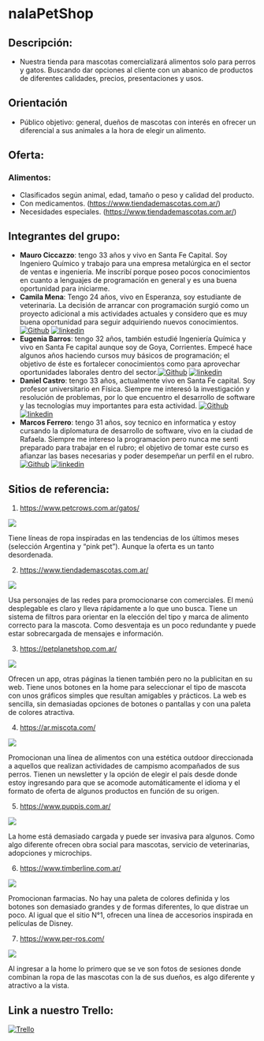 # nalaPetShop

## Descripción:
- Nuestra tienda para mascotas comercializará alimentos solo para perros y gatos. Buscando dar opciones al cliente con un abanico de productos de diferentes calidades, precios, presentaciones y usos.
## Orientación
- Público objetivo: general, dueños de mascotas con interés en ofrecer un diferencial a sus animales a la hora de elegir un alimento.

## Oferta: 

### Alimentos: 
- Clasificados según animal, edad, tamaño o peso y calidad del producto.
- Con medicamentos. (https://www.tiendademascotas.com.ar/)
- Necesidades especiales. (https://www.tiendademascotas.com.ar/)

## Integrantes del grupo:
- **Mauro Ciccazzo**: tengo 33 años y vivo en Santa Fe Capital. Soy Ingeniero Químico y trabajo para una empresa metalúrgica en el sector de ventas e ingeniería. Me inscribí porque poseo pocos conocimientos en cuanto a lenguajes de programación en general y es una buena oportunidad para iniciarme.
- **Camila Mena**: Tengo 24 años, vivo en Esperanza, soy estudiante de veterinaria. La decisión de arrancar con programación surgió como un proyecto adicional a mis actividades actuales y considero que es muy buena oportunidad para seguir adquiriendo nuevos conocimientos.[![Github](https://img.shields.io/badge/Git_Hub-000?style=for-the-badge&logo=github&logoColor=white)](https://github.com/camimena)
[![linkedin](https://img.shields.io/badge/linkedin-0A66C2?style=for-the-badge&logo=linkedin&logoColor=white)](https://www.linkedin.com/in/camila-mena-085674250/)
- **Eugenia Barros**: tengo 32 años, también estudié Ingeniería Química y vivo en Santa Fe capital aunque soy de Goya, Corrientes. Empecé hace algunos años haciendo cursos muy básicos de programación; el objetivo de éste es fortalecer conocimientos como para aprovechar oportunidades laborales dentro del sector.[![Github](https://img.shields.io/badge/git_hub-000?style=for-the-badge&logo=github&logoColor=white)](https://github.com/eugeniab8)
[![linkedin](https://img.shields.io/badge/linkedin-0A66C2?style=for-the-badge&logo=linkedin&logoColor=white)](https://www.linkedin.com/in/eugenia-barros-735719b0/)
- **Daniel Castro**: tengo 33 años, actualmente vivo en Santa Fe capital. Soy profesor universitario en Física. Siempre me interesó la investigación y resolución de problemas, por lo que encuentro el desarrollo de software y las tecnologías muy importantes para esta actividad. [![Github](https://img.shields.io/badge/Git_Hub-000?style=for-the-badge&logo=github&logoColor=white)](https://github.com/Daniel-Castro-90)
[![linkedin](https://img.shields.io/badge/linkedin-0A66C2?style=for-the-badge&logo=linkedin&logoColor=white)](https://www.linkedin.com/in/daniel1350208/)
- **Marcos Ferrero**: tengo 31 años, soy tecnico en informatica y estoy cursando la diplomatura de desarrollo de software, vivo en la ciudad de Rafaela. Siempre me intereso la programacion pero nunca me senti preparado para trabajar en el rubro; el objetivo de tomar este curso es afianzar las bases necesarias y poder desempeñar un perfil en el rubro.[![Github](https://img.shields.io/badge/Git_Hub-000?style=for-the-badge&logo=github&logoColor=white)](https://github.com/MarcoS211)
[![linkedin](https://img.shields.io/badge/linkedin-0A66C2?style=for-the-badge&logo=linkedin&logoColor=white)](https://www.linkedin.com/in/marcos-ferrero-35b4b01a5)

## Sitios de referencia:

1.	https://www.petcrows.com.ar/gatos/

![](https://acdn.mitiendanube.com/stores/001/149/130/themes/common/logo-587701383-1645636002-f10e2bb7691f9cd11ca474aa780bcca41645636002-480-0.png?0)

Tiene líneas de ropa inspiradas en las tendencias de los últimos meses (selección Argentina y “pink pet”). Aunque la oferta es un tanto desordenada.

2.	https://www.tiendademascotas.com.ar/

![](https://imagizer.imageshack.com/img924/5817/hAtTJU.png)

Usa personajes de las redes para promocionarse con comerciales. El menú desplegable es claro y lleva rápidamente a lo que uno busca. Tiene un sistema de filtros para orientar en la elección del tipo y marca de alimento correcto para la mascota. Como desventaja es un poco redundante y puede estar sobrecargada de mensajes e información.

3.	https://petplanetshop.com.ar/

![](https://petplanetshop.com.ar/images/logo_image_mobile?w=&h=50&dpr=1&q=80)

Ofrecen un app, otras páginas la tienen también pero no la publicitan en su web. Tiene unos botones en la home para seleccionar el tipo de mascota con unos gráficos simples que resultan amigables y prácticos. La web es sencilla, sin demasiadas opciones de botones o pantallas y con una paleta de colores atractiva.

4.	https://ar.miscota.com/

![](https://media.licdn.com/dms/image/C4E1BAQEShPb1qA2UCw/company-background_10000/0/1618928379348?e=1693692000&v=beta&t=ncsgV2TP1o81fkVEOqaRsEIO1m7RDAUMIdb5jtr_bwA)

Promocionan una línea de alimentos con una estética outdoor direccionada a aquellos que realizan actividades de campismo acompañados de sus perros. Tienen un newsletter y la opción de elegir el país desde donde estoy ingresando para que se acomode automáticamente el idioma y el formato de oferta de algunos productos en función de su origen.

5.	https://www.puppis.com.ar/

![](https://puppis.vteximg.com.br/arquivos/logo_puppis_250x72.png?v=637973922770470000)

La home está demasiado cargada y puede ser invasiva para algunos. Como algo diferente ofrecen obra social para mascotas, servicio de veterinarias, adopciones y microchips.

6.	https://www.timberline.com.ar/

![](https://www.timberline.com.ar/img/timberline-logo-1550066131.jpg)

Promocionan farmacias. No hay una paleta de colores definida y los botones son demasiado grandes y de formas diferentes, lo que distrae un poco.
Al igual que el sitio N°1, ofrecen una línea de accesorios inspirada en películas de Disney.

7.	https://www.per-ros.com/

![](https://www.per-ros.com/images/logo-circular.png)

Al ingresar a la home lo primero que se ve son fotos de sesiones donde combinan la ropa de las mascotas con la de sus dueños, es algo diferente y atractivo a la vista.

## Link a nuestro Trello:
[![Trello](https://img.shields.io/badge/trello-000?style=for-the-badge&logo=trello&logoColor=white)](https://trello.com/b/wS9387am/sprint-2)
